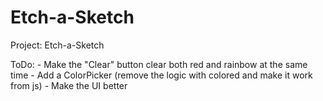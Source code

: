 # Etch-a-Sketch
Project: Etch-a-Sketch

ToDo:
    - Make the "Clear" button clear both red and rainbow at the same time
    - Add a ColorPicker (remove the logic with colored and make it work from js)
    - Make the UI better